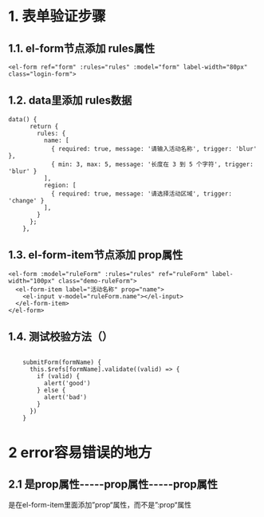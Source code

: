 # 1. 表单验证步骤

## 1.1. el-form节点添加 rules属性

```
<el-form ref="form" :rules="rules" :model="form" label-width="80px" class="login-form">
```

## 1.2. data里添加 rules数据

```
data() {
      return {
        rules: {
          name: [
            { required: true, message: '请输入活动名称', trigger: 'blur' },
            { min: 3, max: 5, message: '长度在 3 到 5 个字符', trigger: 'blur' }
          ],
          region: [
            { required: true, message: '请选择活动区域', trigger: 'change' }
          ],
        }
      };
    },
```

## 1.3. el-form-item节点添加 prop属性

```
<el-form :model="ruleForm" :rules="rules" ref="ruleForm" label-width="100px" class="demo-ruleForm">
  <el-form-item label="活动名称" prop="name">
    <el-input v-model="ruleForm.name"></el-input>
  </el-form-item>
</el-form>
```

## 1.4. 测试校验方法（）

```

    submitForm(formName) {
      this.$refs[formName].validate((valid) => {
        if (valid) {
          alert('good')
        } else {
          alert('bad')
        }
      })
    }
```



# 2 error容易错误的地方



## 2.1 是prop属性-----prop属性-----prop属性

是在el-form-item里面添加”prop“属性，而不是”:prop“属性

